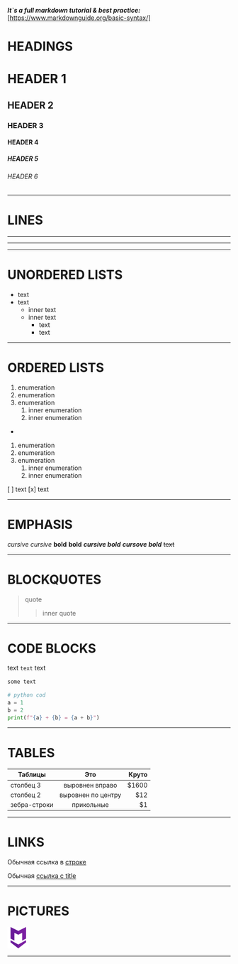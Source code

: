
***It`s a full markdown tutorial & best practice:***
[https://www.markdownguide.org/basic-syntax/]



# HEADINGS

# HEADER 1
## HEADER 2
### HEADER 3
#### HEADER 4
##### HEADER 5
###### HEADER 6

---

# LINES

---
___
***



# UNORDERED LISTS
- text
- text 
    - inner text 
    - inner text
        - text
        - text

---


# ORDERED LISTS
1. enumeration 
2. enumeration
3. enumeration
    1. inner enumeration
    2. inner enumeration

+

1. enumeration 
1. enumeration
1. enumeration
    1. inner enumeration
    1. inner enumeration


[ ] text
[x] text

---


# EMPHASIS

_cursive_
*cursive*
__bold__
**bold**
___cursive bold___
***cursove bold***
~~text~~

---

# BLOCKQUOTES

> quote
>> inner quote

---

# CODE BLOCKS

text `text` text

```
some text
```

``` python
# python cod
a = 1
b = 2
print(f"{a} + {b} = {a + b}")
```
---

# TABLES

| Таблицы       | Это                | Круто |
| ------------- |:------------------:| -----:|
| столбец 3     | выровнен вправо    | $1600 |
| столбец 2     | выровнен по центру |   $12 |
| зебра-строки  | прикольные         |    $1 |

---

# LINKS

Обычная ссылка в [строке](https://www.google.com)

Обычная [ссылка с title](https://www.google.com "Сайт Google")

---

# PICTURES 

![alt-текст](https://github.com/adam-p/markdown-here/raw/master/src/common/images/icon48.png "Текст заголовка логотипа 1")



---
